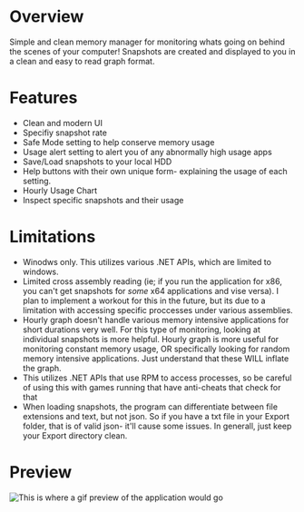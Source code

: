 # Overview

Simple and clean memory manager for monitoring whats going on behind the scenes of your computer! Snapshots are created and displayed to you in a clean and easy to read graph format.

# Features

* Clean and modern UI
* Specifiy snapshot rate
* Safe Mode setting to help conserve memory usage
* Usage alert setting to alert you of any abnormally high usage apps
* Save/Load snapshots to your local HDD
* Help buttons with their own unique form- explaining the usage of each setting.
* Hourly Usage Chart
* Inspect specific snapshots and their usage

# Limitations

* Winodws only. This utilizes various .NET APIs, which are limited to windows.
* Limited cross assembly reading (ie; if you run the application for x86, you can't get snapshots for *some* x64 applications and vise versa). I plan to implement a workout for this in the future, but its due to a limitation with accessing specific proccesses under various assemblies.
* Hourly graph doesn't handle various memory intensive applications for short durations very well. For this type of monitoring, looking at individual snapshots is more helpful. Hourly graph is more useful for monitoring constant memory usage, OR specifically looking for random memory intensive applications. Just understand that these WILL inflate the graph.
* This utilizes .NET APIs that use RPM to access processes, so be careful of using this with games running that have anti-cheats that check for that
* When loading snapshots, the program can differentiate between file extensions and text, but not json. So if you have a txt file in your Export folder, that is of valid json- it'll cause some issues. In generall, just keep your Export directory clean.

# Preview

![This is where a gif preview of the application would go](Previews/PreviewGif.gif)


